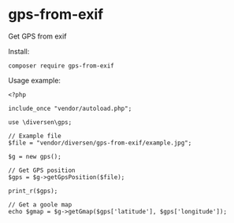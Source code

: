 # gps-from-exif

Get GPS from exif

Install: 

    composer require gps-from-exif

Usage example: 

~~~.php
<?php

include_once "vendor/autoload.php";

use \diversen\gps;

// Example file
$file = "vendor/diversen/gps-from-exif/example.jpg";

$g = new gps();

// Get GPS position
$gps = $g->getGpsPosition($file);

print_r($gps);

// Get a goole map
echo $gmap = $g->getGmap($gps['latitude'], $gps['longitude']);

~~~
 
